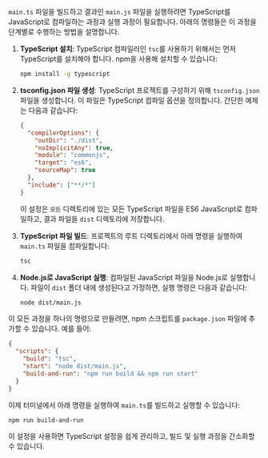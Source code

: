 `main.ts` 파일을 빌드하고 결과인 `main.js` 파일을 실행하려면 TypeScript를 JavaScript로 컴파일하는 과정과 실행 과정이 필요합니다. 아래의 명령들은 이 과정을 단계별로 수행하는 방법을 설명합니다.

1. **TypeScript 설치**: TypeScript 컴파일러인 `tsc`를 사용하기 위해서는 먼저 TypeScript를 설치해야 합니다. npm을 사용해 설치할 수 있습니다:
   ```bash
   npm install -g typescript
   ```

2. **tsconfig.json 파일 생성**: TypeScript 프로젝트를 구성하기 위해 `tsconfig.json` 파일을 생성합니다. 이 파일은 TypeScript 컴파일 옵션을 정의합니다. 간단한 예제는 다음과 같습니다:
   ```json
   {
     "compilerOptions": {
       "outDir": "./dist",
       "noImplicitAny": true,
       "module": "commonjs",
       "target": "es6",
       "sourceMap": true
     },
     "include": ["**/*"]
   }
   ```
   이 설정은 `모든` 디렉토리에 있는 모든 TypeScript 파일을 ES6 JavaScript로 컴파일하고, 결과 파일을 `dist` 디렉토리에 저장합니다.

3. **TypeScript 파일 빌드**: 프로젝트의 루트 디렉토리에서 아래 명령을 실행하여 `main.ts` 파일을 컴파일합니다:
   ```bash
   tsc
   ```

4. **Node.js로 JavaScript 실행**: 컴파일된 JavaScript 파일을 Node.js로 실행합니다. 파일이 `dist` 폴더 내에 생성된다고 가정하면, 실행 명령은 다음과 같습니다:
   ```bash
   node dist/main.js
   ```

이 모든 과정을 하나의 명령으로 만들려면, npm 스크립트를 `package.json` 파일에 추가할 수 있습니다. 예를 들어:

```json
{
  "scripts": {
    "build": "tsc",
    "start": "node dist/main.js",
    "build-and-run": "npm run build && npm run start"
  }
}
```

이제 터미널에서 아래 명령을 실행하여 `main.ts`를 빌드하고 실행할 수 있습니다:
```bash
npm run build-and-run
```

이 설정을 사용하면 TypeScript 설정을 쉽게 관리하고, 빌드 및 실행 과정을 간소화할 수 있습니다.
